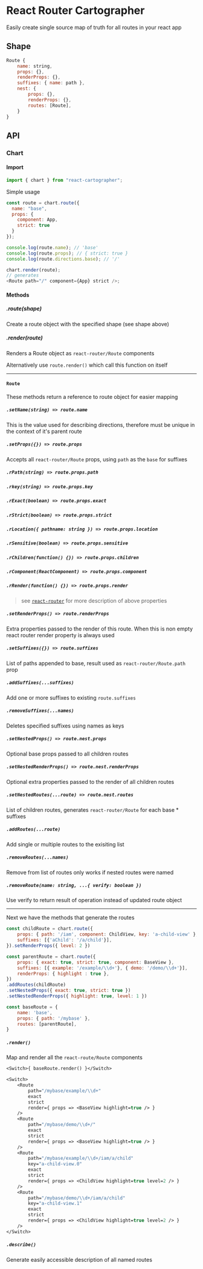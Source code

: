 # React Router Cartographer

Easily create single source map of truth for all routes in your react app

## Shape

```js
Route {
    name: string,
    props: {},
    renderProps: {},
    suffixes: { name: path },
    nest: {
        props: {},
        renderProps: {},
        routes: [Route],
    }
}
```

## API

### Chart

#### Import

```js
import { chart } from "react-cartographer";
```

Simple usage

```js
const route = chart.route({
  name: "base",
  props: {
    component: App,
    strict: true
  }
});

console.log(route.name); // 'base'
console.log(route.props); // { strict: true }
console.log(route.directions.base); // '/'

chart.render(route);
// generates
<Route path="/" component={App} strict />;
```

#### Methods

##### .route(shape)

Create a route object with the specified shape (see shape above)

##### .render(route)

Renders a Route object as `react-router/Route` components

Alternatively use `route.render()` which call this function on itself

---

#### `Route`

These methods return a reference to route object for easier mapping

##### `.setName(string) => route.name`

This is the value used for describing directions, therefore must be unique in the context of it's parent route

##### `.setProps({}) => route.props`

Accepts all `react-router/Route` props, using `path` as the `base` for suffixes

##### `.rPath(string) => route.props.path`

##### `.rkey(string) => route.props.key`

##### `.rExact(boolean) => route.props.exact`

##### `.rStrict(boolean) => route.props.strict`

##### `.rLocation({ pathname: string }) => route.props.location`

##### `.rSensitive(boolean) => route.props.sensitive`

##### `.rChildren(function() {}) => route.props.children`

##### `.rComponent(ReactComponent) => route.props.component`

##### `.rRender(function() {}) => route.props.render`

> see [`react-router`](https://reacttraining.com/react-router/web/api/Route/component) for more description of above properties

##### `.setRenderProps() => route.renderProps`

Extra properties passed to the render of this route. When this is non empty react router render property is always used

##### `.setSuffixes({}) => route.suffixes`

List of paths appended to base, result used as `react-router/Route.path` prop

##### `.addSuffixes(...suffixes)`

Add one or more suffixes to existing `route.suffixes`

##### `.removeSuffixes(...names)`

Deletes specified suffixes using names as keys

##### `.setNestedProps() => route.nest.props`

Optional base props passed to all children routes

##### `.setNestedRenderProps() => route.nest.renderProps`

Optional extra properties passed to the render of all children routes

##### `.setNestedRoutes(...route) => route.nest.routes`

List of children routes, generates `react-router/Route` for each base * suffixes

##### `.addRoutes(...route)`

Add single or multiple routes to the exisiting list

##### `.removeRoutes(...names)`

Remove from list of routes only works if nested routes were named

##### `.removeRoute(name: string, ...{ verify: boolean })`

Use verify to return result of operation instead of updated route object

---

Next we have the methods that generate the routes

```js
const childRoute = chart.route({
    props: { path: '/iam', component: ChildView, key: 'a-child-view' },
    suffixes: [{'aChild': '/a/child'}],
}).setRenderProps({ level: 2 })

const parentRoute = chart.route({
    props: { exact: true, strict: true, component: BaseView },
    suffixes: [{ example: '/example/\\d+'}, { demo: '/demo/\\d+'}],
    renderProps: { highlight : true },
})
.addRoutes(childRoute)
.setNestedProps({ exact: true, strict: true })
.setNestedRenderProps({ highlight: true, level: 1 })

const baseRoute = {
    name: 'base',
    props: { path: '/mybase' },
    routes: [parentRoute],
}
```

##### `.render()`

Map and render all the `react-route/Route` components

```ml
<Switch>{ baseRoute.render() }</Switch>
```

```ml
<Switch>
    <Route
        path="/mybase/example/\\d+"
        exact
        strict
        render={ props => <BaseView highlight=true /> }
    />
    <Route
        path="/mybase/demo/\\d+/"
        exact
        strict
        render={ props => <BaseView highlight=true /> }
    />
    <Route
        path="/mybase/example/\\d+/iam/a/child"
        key="a-child-view.0"
        exact
        strict
        render={ props => <ChildView highlight=true level=2 /> }
    />
    <Route
        path="/mybase/demo/\\d+/iam/a/child"
        key="a-child-view.1"
        exact
        strict
        render={ props => <ChildView highlight=true level=2 /> }
    />
</Switch>
```

##### `.describe()`

Generate easily accessible description of all named routes

```js

```
